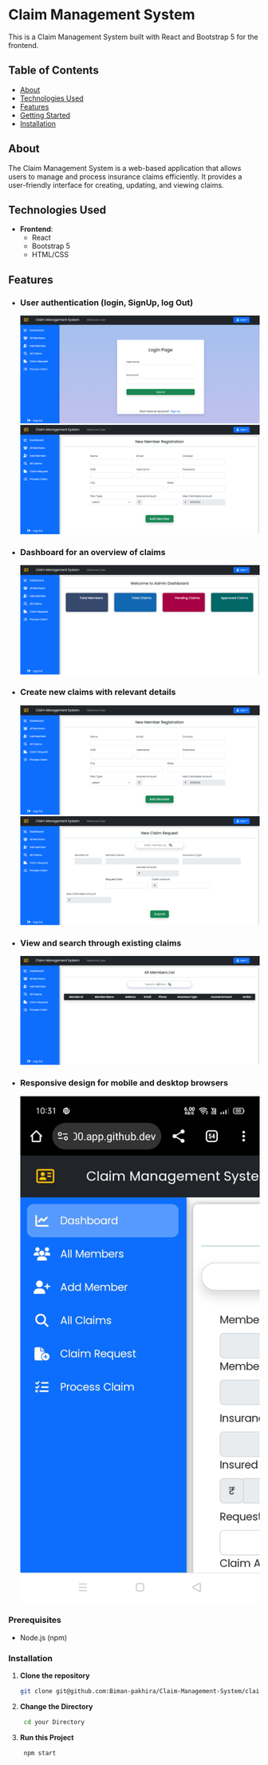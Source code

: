 # Claim Management System

This is a Claim Management System built with React and Bootstrap 5 for the frontend.

## Table of Contents

- [About](#about)
- [Technologies Used](#technologies-used)
- [Features](#features)
- [Getting Started](#getting-started)
- [Installation](#installation)
  

## About

The Claim Management System is a web-based application that allows users to manage and process insurance claims efficiently. It provides a user-friendly interface for creating, updating, and viewing claims.

## Technologies Used

- **Frontend**:
  - React
  - Bootstrap 5
  - HTML/CSS

## Features

- ### User authentication (login, SignUp, log Out)
    <img src = "images/Img1.png">
    <img src = "images/Img2.png">
- ### Dashboard for an overview of claims
    <img src = "images/Img3.png">
- ### Create new claims with relevant details
    <img src = "images/NewClaim.png">
    <img src = "images/NewClaim2.png">

- ### View and search through existing claims
    <img src = "images/SearchExistingMembers.png">
- ### Responsive design for mobile and desktop browsers
    <img src = "images/MobileView.jpg">



### Prerequisites

- Node.js (npm)

### Installation

1. **Clone the repository**

   ```bash
   git clone git@github.com:Biman-pakhira/Claim-Management-System/claim-management-system_frontend.git
   ```
2. **Change the Directory**

   ```bash
    cd your Directory
   ```
3. **Run this Project**

   ```bash
    npm start
   ```
